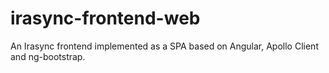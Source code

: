 # irasync-frontend-web
An Irasync frontend implemented as a SPA based on Angular, Apollo Client and ng-bootstrap.
